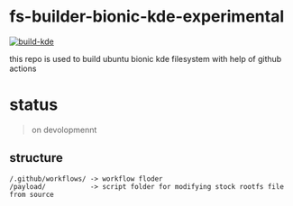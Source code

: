 # fs-builder-bionic-kde-experimental

[![build-kde](https://github.com/RandomCoderOrg/fs-builder-kde-experimental/actions/workflows/build-kde.yml/badge.svg)](https://github.com/RandomCoderOrg/fs-builder-kde-experimental/actions/workflows/build-kde.yml)

this repo is used to build ubuntu bionic kde filesystem with help of github actions

# status
> on  devolopmennt

## structure
```tree
/.github/workflows/ -> workflow floder
/payload/           -> script folder for modifying stock rootfs file from source
```
